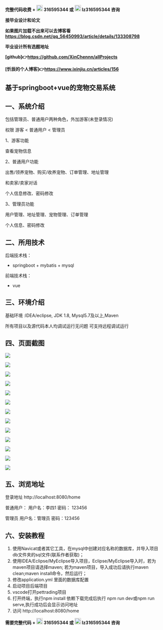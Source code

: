**完整代码收费 +  <img src="./pictures/qq.svg" width="20"> 316595344     或   <img src="./pictures/weChat.svg" width="20"> lz316595344  咨询**

**接毕业设计和论文**

**如果图片加载不出来可以去博客看 https://blog.csdn.net/qq_56450993/article/details/133308798**

**毕业设计所有选题地址**

**[github]👉https://github.com/XinChennn/allProjects**

**[忻辰的个人博客]👉https://www.ixinjiu.cn/articles/156**

## 基于springboot+vue的宠物交易系统

## 一、系统介绍

包括管理员、普通用户两种角色，外加游客(未登录情况)

权限  游客 < 普通用户 < 管理员

1、游客功能

查看宠物信息

2、普通用户功能

出售/领养宠物、购买/收养宠物、订单管理、地址管理

和卖家/卖家对话

个人信息修改、密码修改

3、管理员功能

用户管理、地址管理、宠物管理、订单管理

个人信息、密码修改

## 二、所用技术

后端技术栈：

-  springboot + mybatis + mysql

前端技术栈：

- vue


## 三、环境介绍

基础环境 :IDEA/eclipse, JDK 1.8, Mysql5.7及以上,Maven

所有项目以及源代码本人均调试运行无问题 可支持远程调试运行

## 四、页面截图

![](./pictures/picture1.png)

![](./pictures/picture2.png)

![](./pictures/picture3.png)

![](./pictures/picture4.png)

![](./pictures/picture5.png)

![](./pictures/picture6.png)

![](./pictures/picture7.png)

![](./pictures/picture8.png)

![](./pictures/picture9.png)

![](./pictures/picture10.png)

![](./pictures/picture11.png)

![](./pictures/picture12.png)

![](./pictures/picture13.png)

## 五、浏览地址

登录地址  http://localhost:8080/home

普通用户： 用户名：李四1   密码：  123456

管理员       用户名：管理员  密码：123456

## 六、安装教程

1. 使用Navicat或者其它工具，在mysql中创建对应名称的数据库，并导入项目db文件夹的sql文件(联系作者获取)；
2. 使用IDEA/Eclipse/MyEclipse导入项目，Eclipse/MyEclipse导入时，若为maven项目请选择maven;
   若为maven项目，导入成功后请执行maven clean;maven install命令，然后运行；
3. 修改application.yml 里面的数据库配置
4. 启动项目后端项目
5. vscode打开pettrading项目
6. 打开终端，执行npm install 依赖下载完成后执行 npm run dev或npm run serve,执行成功后会显示访问地址
7. 访问  http://localhost:8080/home

**需要完整代码 +  <img src="./pictures/qq.svg" width="20"> 316595344     或   <img src="./pictures/weChat.svg" width="20"> lz316595344  咨询**